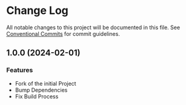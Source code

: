 # Change Log

All notable changes to this project will be documented in this file.
See [Conventional Commits](https://conventionalcommits.org) for commit guidelines.
## 1.0.0 (2024-02-01)

### Features

* Fork of the initial Project
* Bump Dependencies
* Fix Build Process